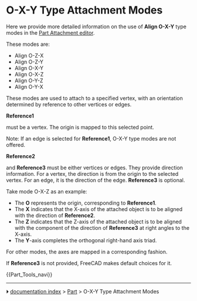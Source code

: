 # O-X-Y Type Attachment Modes
Here we provide more detailed information on the use of **Align O-X-Y** type modes in the [Part Attachment editor](Part_EditAttachment.md).

These modes are:

-   Align O-Z-X
-   Align O-Z-Y
-   Align O-X-Y
-   Align O-X-Z
-   Align O-Y-Z
-   Align O-Y-X

These modes are used to attach to a specified vertex, with an orientation determined by reference to other vertices or edges.


**Reference1**

must be a vertex. The origin is mapped to this selected point.

Note: If an edge is selected for **Reference1**, O-X-Y type modes are not offered.


**Reference2**

and **Reference3** must be either vertices or edges. They provide direction information. For a vertex, the direction is from the origin to the selected vertex. For an edge, it is the direction of the edge. **Reference3** is optional.

Take mode O-X-Z as an example:

-   The **O** represents the origin, corresponding to **Reference1**.
-   The **X** indicates that the X-axis of the attached object is to be aligned with the direction of **Reference2**.
-   The **Z** indicates that the Z-axis of the attached object is to be aligned with the component of the direction of **Reference3** at right angles to the X-axis.
-   The **Y**-axis completes the orthogonal right-hand axis triad.

For other modes, the axes are mapped in a corresponding fashion.

If **Reference3** is not provided, FreeCAD makes default choices for it.

 {{Part_Tools_navi}}



---
⏵ [documentation index](../README.md) > [Part](Category_Part.md) > O-X-Y Type Attachment Modes
